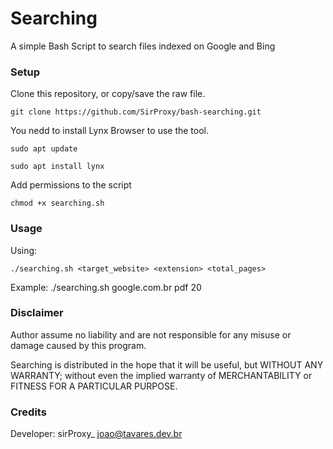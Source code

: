 # Searching
A simple Bash Script to search files indexed on Google and Bing

### Setup
Clone this repository, or copy/save the raw file.
```
git clone https://github.com/SirProxy/bash-searching.git
```

You nedd to install Lynx Browser to use the tool.
```
sudo apt update
```
```
sudo apt install lynx
```

Add permissions to the script
```
chmod +x searching.sh
```

### Usage
Using: 
```
./searching.sh <target_website> <extension> <total_pages>
```
Example: 
./searching.sh google.com.br pdf 20

### Disclaimer
Author assume no liability and are not responsible for any misuse or damage caused by this program.

Searching is distributed in the hope that it will be useful, but WITHOUT ANY WARRANTY; without even the implied warranty of MERCHANTABILITY or FITNESS FOR A PARTICULAR PURPOSE.

### Credits
Developer: sirProxy_ <joao@tavares.dev.br>
